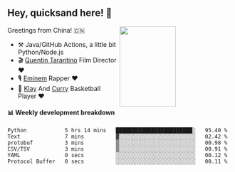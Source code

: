 ## Hey, quicksand here! 🏃
[<img align="right" width="50%" height='180' src="https://quicksandznzn.github.io/image/warriors.jpg">](https://github.com/quicksandznzn)
<!--
[<img align="right" width="50%" src="https://github-readme-stats.vercel.app/api?username=quicksandznzn&theme=dark&show_icons=true">](https://github.com/quicksandznzn)
-->


Greetings from China! 🇨🇳

- ⚒️ Java/GitHub Actions, a little bit Python/Node.js
- 🎬 [Quentin Tarantino](https://www.instagram.com/tarantinoxx/) Film Director ❤️
- 🎙 [Eminem](https://www.instagram.com/eminem/) Rapper ❤️
- 🏀 [Klay](https://www.instagram.com/klaythompson/) And [Curry](https://www.instagram.com/stephencurry30/) Basketball Player ❤️


#### :bar_chart: Weekly development breakdown
<!--START_SECTION:waka-->

```text
Python            5 hrs 14 mins   ████████████████████████░   95.40 %
Text              7 mins          ▓░░░░░░░░░░░░░░░░░░░░░░░░   02.42 %
protobuf          3 mins          ▒░░░░░░░░░░░░░░░░░░░░░░░░   00.98 %
CSV/TSV           3 mins          ▒░░░░░░░░░░░░░░░░░░░░░░░░   00.91 %
YAML              0 secs          ░░░░░░░░░░░░░░░░░░░░░░░░░   00.12 %
Protocol Buffer   0 secs          ░░░░░░░░░░░░░░░░░░░░░░░░░   00.11 %
```

<!--END_SECTION:waka-->
